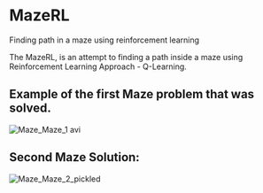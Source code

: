 # MazeRL

Finding path in a maze using reinforcement learning

The MazeRL, is an attempt to finding a path inside a maze using Reinforcement Learning Approach - Q-Learning.

## Example of the first Maze problem that was solved.

![Maze_Maze_1 avi](https://user-images.githubusercontent.com/36999515/192349559-5b624d33-a912-4e08-ba35-576934915845.gif)

## Second Maze Solution:

![Maze_Maze_2_pickled](https://user-images.githubusercontent.com/36999515/192349785-32ec2c70-40e3-4b33-a938-8575fc9ae2ab.gif)
